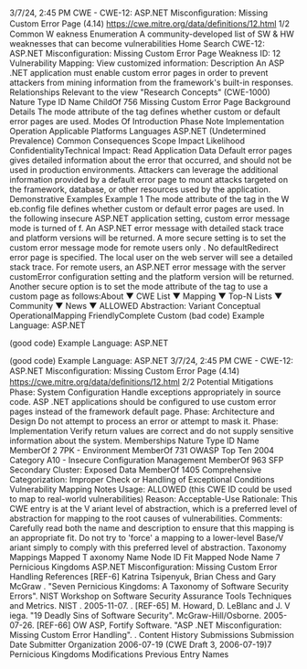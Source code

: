 3/7/24, 2:45 PM CWE - CWE-12: ASP.NET Misconﬁguration: Missing Custom Error Page (4.14)
https://cwe.mitre.org/data/deﬁnitions/12.html 1/2
Common W eakness Enumeration
A community-developed list of SW & HW weaknesses that can become
vulnerabilities
Home Search
CWE-12: ASP.NET Misconfiguration: Missing Custom Error Page
Weakness ID: 12
Vulnerability Mapping: 
View customized information:
 Description
An ASP .NET application must enable custom error pages in order to prevent attackers from mining information from the framework's
built-in responses.
 Relationships
 Relevant to the view "Research Concepts" (CWE-1000)
Nature Type ID Name
ChildOf 756 Missing Custom Error Page
 Background Details
The mode attribute of the  tag defines whether custom or default error pages are used.
 Modes Of Introduction
Phase Note
Implementation
Operation
 Applicable Platforms
Languages
ASP.NET (Undetermined Prevalence)
 Common Consequences
Scope Impact Likelihood
ConfidentialityTechnical Impact: Read Application Data
Default error pages gives detailed information about the error that occurred, and should not be used
in production environments. Attackers can leverage the additional information provided by a default
error page to mount attacks targeted on the framework, database, or other resources used by the
application.
 Demonstrative Examples
Example 1
The mode attribute of the  tag in the W eb.config file defines whether custom or default error pages are used.
In the following insecure ASP.NET application setting, custom error message mode is turned of f. An ASP.NET error message with
detailed stack trace and platform versions will be returned.
A more secure setting is to set the custom error message mode for remote users only . No defaultRedirect error page is specified. The
local user on the web server will see a detailed stack trace. For remote users, an ASP.NET error message with the server customError
configuration setting and the platform version will be returned.
Another secure option is to set the mode attribute of the  tag to use a custom page as follows:About ▼ CWE List ▼ Mapping ▼ Top-N Lists ▼ Community ▼ News ▼
ALLOWED
Abstraction: Variant
Conceptual OperationalMapping
FriendlyComplete Custom
(bad code) Example Language: ASP.NET 

(good code) Example Language: ASP.NET 

(good code) Example Language: ASP.NET 3/7/24, 2:45 PM CWE - CWE-12: ASP.NET Misconﬁguration: Missing Custom Error Page (4.14)
https://cwe.mitre.org/data/deﬁnitions/12.html 2/2
 Potential Mitigations
Phase: System Configuration
Handle exceptions appropriately in source code. ASP .NET applications should be configured to use custom error pages instead
of the framework default page.
Phase: Architecture and Design
Do not attempt to process an error or attempt to mask it.
Phase: Implementation
Verify return values are correct and do not supply sensitive information about the system.
 Memberships
Nature Type ID Name
MemberOf 2 7PK - Environment
MemberOf 731 OWASP Top Ten 2004 Category A10 - Insecure Configuration Management
MemberOf 963 SFP Secondary Cluster: Exposed Data
MemberOf 1405 Comprehensive Categorization: Improper Check or Handling of Exceptional Conditions
 Vulnerability Mapping Notes
Usage: ALLOWED (this CWE ID could be used to map to real-world vulnerabilities)
Reason: Acceptable-Use
Rationale:
This CWE entry is at the V ariant level of abstraction, which is a preferred level of abstraction for mapping to the root causes of
vulnerabilities.
Comments:
Carefully read both the name and description to ensure that this mapping is an appropriate fit. Do not try to 'force' a mapping to a
lower-level Base/V ariant simply to comply with this preferred level of abstraction.
 Taxonomy Mappings
Mapped T axonomy Name Node ID Fit Mapped Node Name
7 Pernicious Kingdoms ASP.NET Misconfiguration: Missing Custom Error Handling
 References
[REF-6] Katrina Tsipenyuk, Brian Chess and Gary McGraw . "Seven Pernicious Kingdoms: A Taxonomy of Software Security
Errors". NIST Workshop on Software Security Assurance Tools Techniques and Metrics. NIST . 2005-11-07.
.
[REF-65] M. Howard, D. LeBlanc and J. V iega. "19 Deadly Sins of Software Security". McGraw-Hill/Osborne. 2005-07-26.
[REF-66] OW ASP, Fortify Software. "ASP .NET Misconfiguration: Missing Custom Error Handling".
.
 Content History
 Submissions
Submission Date Submitter Organization
2006-07-19
(CWE Draft 3, 2006-07-19)7 Pernicious Kingdoms
 Modifications
 Previous Entry Names
